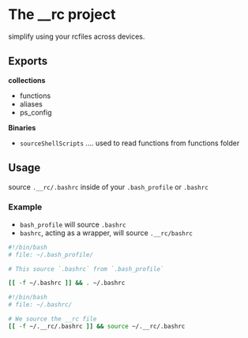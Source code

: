 # The __rc project
simplify using your rcfiles across devices.

## Exports
**collections**
- functions
- aliases
- ps_config

 **Binaries**
- `sourceShellScripts` ....  used to read functions from functions folder

## Usage
source `.__rc/.bashrc` inside of your `.bash_profile` or `.bashrc`

### Example
- `bash_profile` will source `.bashrc`
- `bashrc`, acting as a wrapper, will source `.__rc/bashrc`

```bash
#!/bin/bash
# file: ~/.bash_profile/

# This source `.bashrc` from `.bash_profile`

[[ -f ~/.bashrc ]] && . ~/.bashrc
```

```bash
#!/bin/bash
# file: ~/.bashrc/

# We source the __rc file
[[ -f ~/.__rc/.bashrc ]] && source ~/.__rc/.bashrc
```
